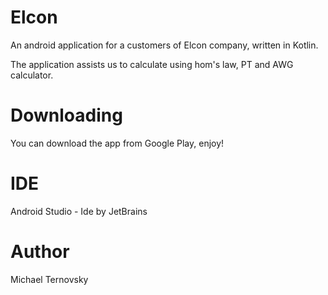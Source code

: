 # Elcon
An android application for a customers of Elcon company, written in Kotlin.

The application assists us to calculate using hom's law, PT and AWG calculator.

# Downloading
You can download the app from Google Play, enjoy!

# IDE
Android Studio - Ide by JetBrains

# Author
Michael Ternovsky

